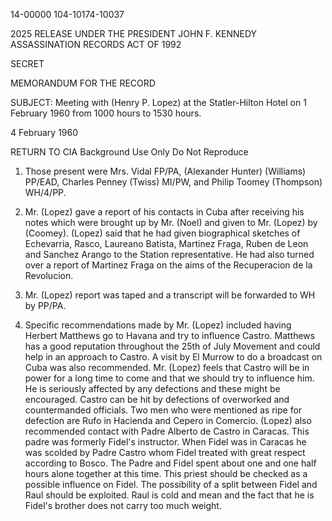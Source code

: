 14-00000
104-10174-10037

2025 RELEASE UNDER THE PRESIDENT JOHN F. KENNEDY ASSASSINATION RECORDS ACT OF 1992

SECRET

MEMORANDUM FOR THE RECORD

SUBJECT: Meeting with (Henry P. Lopez) at the Statler-Hilton Hotel on 1 February 1960 from 1000 hours to 1530 hours.

4 February 1960

RETURN TO CIA
Background Use Only
Do Not Reproduce

1. Those present were Mrs. Vidal FP/PA, (Alexander Hunter) (Williams) PP/EAD, Charles Penney (Twiss) MI/PW, and Philip Toomey (Thompson) WH/4/PP.

2. Mr. (Lopez) gave a report of his contacts in Cuba after receiving his notes which were brought up by Mr. (Noel) and given to Mr. (Lopez) by (Coomey). (Lopez) said that he had given biographical sketches of Echevarria, Rasco, Laureano Batista, Martinez Fraga, Ruben de Leon and Sanchez Arango to the Station representative. He had also turned over a report of Martinez Fraga on the aims of the Recuperacion de la Revolucion.

3. Mr. (Lopez) report was taped and a transcript will be forwarded to WH by PP/PA.

4. Specific recommendations made by Mr. (Lopez) included having Herbert Matthews go to Havana and try to influence Castro. Matthews has a good reputation throughout the 25th of July Movement and could help in an approach to Castro. A visit by El Murrow to do a broadcast on Cuba was also recommended. Mr. (Lopez) feels that Castro will be in power for a long time to come and that we should try to influence him. He is seriously affected by any defections and these might be encouraged. Castro can be hit by defections of overworked and countermanded officials. Two men who were mentioned as ripe for defection are Rufo in Hacienda and Cepero in Comercio. (Lopez) also recommended contact with Padre Alberto de Castro in Caracas. This padre was formerly Fidel's instructor. When Fidel was in Caracas he was scolded by Padre Castro whom Fidel treated with great respect according to Bosco. The Padre and Fidel spent about one and one half hours alone together at this time. This priest should be checked as a possible influence on Fidel. The possibility of a split between Fidel and Raul should be exploited. Raul is cold and mean and the fact that he is Fidel's brother does not carry too much weight.
